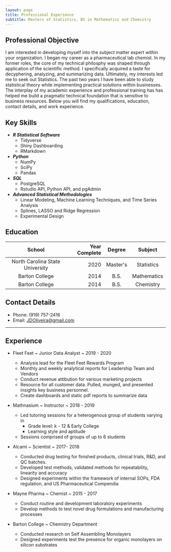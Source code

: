 ```yaml
---
layout: page
title: Professional Experience
subtitle: Masters of Statistics, BS in Mathematics and Chemistry
---
```


## Professional Objective
I am interested in developing myself into the subject matter expert within your organization. I began my career as a pharmaceutical lab chemist. In my former roles, the core of my technical philosphy was shaped through application of the scientific method. I specifically acquired a taste for decyphering, analyzing, and summarizing data. Ultimately, my interests led me to seek out Statistics. The past two years I have been able to study statistical theory while implementing practical solutions within businesses. The interplay of my academic experience and professional training has has helped me build a pragmatic technical foundation that is sensitive to business resources. Below you will find my qualifications, education, contact details, and work experience.

## Key Skills

- ***R Statistical Software***
    - Tidyverse
    - Shiny Dashboarding
    - RMarkdown
- ***Python***
    - NumPy
    - SciPy
    - Pandas
- ***SQL***
    - PostgreSQL
    - Rstudio API, Python API, and pgAdmin
- ***Advanced Statistical Methodologies***
    - Linear Modeling, Machine Learning Techniques, and Time Series Analysis
    - Splines, LASSO and Ridge Regression
    - Experimental Design

## Education

|            School                | Year Complete  | Degree    | Subject      |
| :------------------------------: | --------------:| :-------: | :----------: |
| North Carolina State University  |     2020       | Master's  | Statistics   |
| Barton College                   |     2014       | B.S.      | Mathematics  |
| Barton College                   |     2014       | B.S.      | Chemistry    |

## Contact Details
    
- Phone: (919) 757-2416
- Email: JDOliveira@gmail.com

---

## Experience

- Fleet Feet ~ Junior Data Analyst ~ 2019 - 2020
    - Analysis lead for the Fleet Feet Rewards Program
    - Monthly and weekly analytical reports for Leadership Team and Vendors
    - Conduct revenue attibution for various marketing projects
    - Resource for all customer data. Pulled, munged, and presented insights key business personnel.
    - Create dashboards and static pdf reports to summarize data

- Mathnasium ~ Instructor ~ 2018 - 2019
    - Led tutoring sessions for a heterogenous group of students varying in
        - Grade level: k - 12 & Early College
        - Learning style and aptitude
    - Sessions comprised of groups of up to 6 students

- Alcami ~ Scientist ~ 2017- 2018
    - Conducted drug testing for finished products, clinical trials, R&D, and QC batches.
    - Developed test methods, validated methods for repeatability, linearity and accuracy
    - Designed experiments within the framework of internal SOPs, FDA regulation, and US Pharmaceutical Compendia

- Mayne Pharma ~ Chemist ~ 2015 - 2017
    - Conduct routine and development laboratory experiments
    - Develop methods to test novel drug formulations and manufacturing processes

- Barton College ~ Chemistry Department
    - Conducted research on Self Assembling Monolayers
    - Designed experiments test the presence for organic monolayers on silicon substrates
